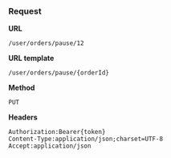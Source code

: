 ### Request

**URL**

`/user/orders/pause/12`

**URL template**

`/user/orders/pause/{orderId}`

**Method**

`PUT`

**Headers**

`Authorization:Bearer{token}`  
`Content-Type:application/json;charset=UTF-8`  
`Accept:application/json`  
